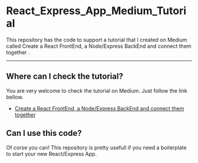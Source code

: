 # React_Express_App_Medium_Tutorial

This repository has the code to support a tutorial that I created on Medium called Create a React FrontEnd, a Node/Express BackEnd and connect them together
.
___

## Where can I check the tutorial?
You are very welcome to check the tutorial on Medium. Just follow the link bellow.
- [Create a React FrontEnd, a Node/Express BackEnd and connect them together](https://medium.com/@jrshenrique/create-a-react-frontend-a-node-express-backend-and-connect-them-together-c5798926047c)

## Can I use this code?
Of corse you can! This repository is pretty usefull if you need a boilerplate to start your new React/Express App.
